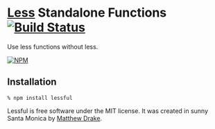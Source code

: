 # [Less][] Standalone Functions [![Build Status](https://travis-ci.org/gtg092x/lessful.svg?branch=master)](https://travis-ci.org/gtg092x/lessful)

Use less functions without less.

[![NPM](https://nodei.co/npm/lessful.png?downloads=true&stars=true)](https://nodei.co/npm/lessful/)


## Installation

    % npm install lessful
    
Lessful is free software under the MIT license. It was created in sunny Santa Monica by [Matthew Drake][].

[Less]: https://github.com/less/less.js
[Matthew Drake]: http://www.mediadrake.com
